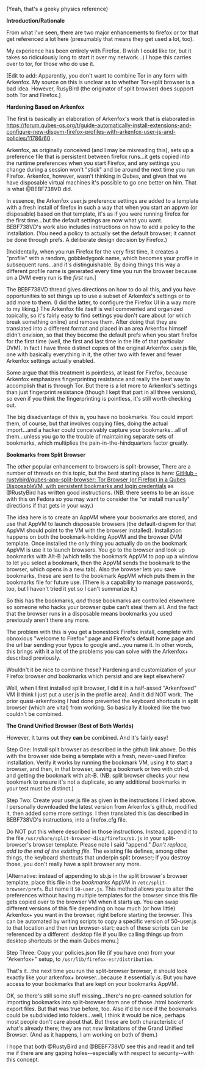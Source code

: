 (Yeah, that's a geeky physics reference)

**Introduction/Rationale**

From what I've seen, there are two major enhancements to firefox or tor that get referenced a lot here (presumably that means they get used a lot, too).

My experience has been entirely with Firefox.  (I wish I could like tor, but it takes so ridiculously long to start it over my network...)  I hope this carries over to tor, for those who do use it.

[Edit to add:  Apparently, you don't want to combine Tor in any form with Arkenfox.  My source on this is unclear as to whether Tor+split browser is a bad idea.  However, RusyBird (the originator of split browser) does support both Tor and Firefox.]

**Hardening Based on Arkenfox**

The first is basically an elaboration of Arkenfox's work that is elaborated in https://forum.qubes-os.org/t/guide-automatically-install-extensions-and-configure-new-dispvm-firefox-profiles-with-arkenfox-user-js-and-policies/11786/60 .  

Arkenfox, as originally conceived (and I may be misreading this), sets up a preference file that is persistent between firefox runs...it gets copied into the runtime preferences when you start Firefox, and any settings you change during a session won't "stick" and be around the next time you run Firefox.  Arkenfox, however, wasn't thinking in Qubes, and given that we have disposable virtual machines it's possible to go one better on him.  That is what @BEBF738VD did.

In essence, the Arkenfox user.js preference settings are added to a template with a fresh install of firefox in such a way that when you start an appvm (or disposable) based on that template, it's as if you were running firefox for the first time...but the default settings are now what you want.  BEBF738VD's work also includes instructions on how to add a policy to the installation.  (You need a policy to actually set the default browser; it cannot be done through prefs.  A deliberate design decision by Firefox.)  

[Incidentally, when you run Firefox for the very first time, it creates a "profile" with a random, gobbledygook name, which becomes your profile in subsequent runs...and it's distinguishable.  By doing things this way a different profile name is generated every time you run the browser because on a DVM every run is the *first* run.]

The BEBF738VD thread gives directions on how to do all this, and you have opportunities to set things up to use a subset of Arkenfox's settings or to add more to them.  (I did the latter, to configure the Firefox UI in a way more to my liking.)  The Arkenfox file itself is well commented and organized topically, so it's fairly easy to find settings you don't care about (or which break something online) and remove them.  After doing that they are translated into a different format and placed in an area Arkenfox himself didn't envision, so that they become the default prefs when you start firefox for the first time (well, the first and last time in the life of that particular DVM).  In fact I have three distinct copies of the original Arkenfox user.js file, one with basically everything in it, the other two with fewer and fewer Arkenfox settings actually enabled.

Some argue that this treatment is pointless, at least for Firefox, because Arkenfox emphasizes fingerprinting resistance and really the best way to accomplish that is through Tor.  But there is a lot more to Arkenfox's settings than just fingerprint resistance (though I kept that part in all three versions), so even if you think the fingerprinting is pointless, it's still worth checking out.

The big disadvantage of this is, you have no bookmarks.  You could import them, of course, but that involves copying files, doing the actual import...and a hacker could conceivably capture your bookmarks...all of them...unless you go to the trouble of maintaining separate sets of bookmarks, which multiplies the pain-in-the-hindquarters factor greatly.

**Bookmarks from Split Browser**

The *other* popular enhancement to browsers is split-browser,   There are a number of threads on this topic, but the best starting place is here: [GitHub - rustybird/qubes-app-split-browser: Tor Browser (or Firefox) in a Qubes DisposableVM, with persistent bookmarks and login credentials](https://github.com/rustybird/qubes-app-split-browser) as @RustyBird has written good instructions.  (NB:  there seems to be an issue with this on Fedora so you may want to consider the "or install manually" directions if that gets in your way.)

The idea here is to create an AppVM where your bookmarks are stored, and use that AppVM to launch disposable browsers (the default-dispvm for that AppVM should point to the VM with the browser installed).   Installation happens on both the bookmark-holding AppVM and the browser DVM template.  Once installed the only thing you actually do on the bookmark AppVM is use it to launch browsers.  You go to the browser and look up bookmarks with Alt-B (which tells the bookmark AppVM to pop up a window to let you select a bookmark, then the AppVM sends the bookmark to the browser, which opens in a new tab).  Also the browser lets you save bookmarks, these are sent to the bookmark AppVM which puts them in the bookmarks file for future use.  (There is a capability to manage passwords, too, but I haven't tried it yet so I can't summarize it.)

So this has the bookmarks, *and* those bookmarks are controlled elsewhere so someone who hacks your browser qube can't steal them all.  And the fact that the browser runs in a disposable means bookmarks you used previously aren't there any more.

The problem with this is you get a bonestock Firefox install, complete with obnoxious "welcome to Firefox" page and Firefox's default home page and the url bar sending your typos to google and...you name it.  In other words, this brings with it a lot of the problems you can solve with the Arkenfox+ described previously.

Wouldn't it be nice to combine these?  Hardening and customization of your Firefox browser *and* bookmarks which persist and are kept elsewhere?

Well, when I first installed split browser, I did it in a half-assed "Arkenfoxed" VM (I think I just put a user.js in the profile area).  And it did NOT work.  The prior quasi-arkenfoxing I had done prevented the keyboard shortcuts in split browser (which are vital) from working.  So basically it looked like the two couldn't be combined.

**The Grand Unified Browser (Best of Both Worlds)**

However, It turns out they **can** be combined.  And it's fairly easy!

Step One:  Install split browser as described in the github link above.  Do this with the browser side being a template with a fresh, never-used Firefox installation.  Verify it works by running the bookmark VM, using it to start a browser, and then, in that browser, saving a bookmark or two with ctrl-d, and getting the bookmark with alt-B.  (NB: split browser checks your new bookmark to ensure it's not a duplicate, so any additional bookmarks in your test must be distinct.)

Step Two:  Create your user.js file as given in the instructions I linked above.  I personally downloaded the latest version from Arkenfox's github, modified it, then added some more settings.  I then translated this (as described in BEBF738VD's instructions, into a firefox.cfg file.

Do NOT put this where described in those instructions.  Instead, append it to the file `/usr/share/split-browser-disp/firefox/sb.js` in your split-browser's browser template.  Please note I said "append."  *Don't replace, add to the end of the existing file.*  The existing file defines, among other things, the keyboard shortcuts that underpin split browser; if you destroy those, you don't really have a split browser any more.

[Alternative:  instead of appending to sb.js in the split browser's browser template, place this file in the *bookmarks* AppVM in `/etc/split-browser/prefs`.  But name it `50-user.js`.  This method allows you to alter the preferences without having multiple templates for the browser since this file gets copied over to the browser VM when it starts up.  You can swap different versions of this file depending on how much (or how little) Arkenfox+ you want in the browser, right before starting the browser.  This can be automated by writing scripts to copy a specific version of 50-user.js to that location and then run browser-start; each of these scripts can be referenced by a different .desktop file if you like calling things up from desktop shortcuts or the main Qubes menu.]

Step Three:  Copy your policies.json file (if you have one) from your "Arkenfox+" setup, to `/usr/lib/firefox-esr/distribution`.

That's it...the next time you run the split-browser browser, it should look exactly like your arkenfox+ browser...because it essentially *is*.  But you have access to your bookmarks that are kept on your bookmarks AppVM.

OK, so there's still some stuff missing...there's no pre-canned solution for importing bookmarks into split-browser from one of those .html bookmark export files.  But that was true before, too.  Also it'd be nice if the bookmarks could be subdivided into folders...well, I think it would be nice, perhaps most people don't care about that.  But these are both characteristic of what's already there; they are not *new* limitations of the Grand Unified Browser.  (And as it happens, I am working on both of them.)

I hope that both @RustyBird and @BEBF738VD see this and read it and tell me if there are any gaping holes--especially with respect to security--with this concept.